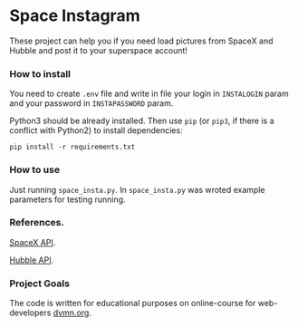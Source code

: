 # Space Instagram

These project can help you if you need load pictures from SpaceX and Hubble and post it to your superspace account!

### How to install

You need to create `.env` file and write in file your login in `INSTALOGIN` param and your password in `INSTAPASSWORD` param.

Python3 should be already installed. 
Then use `pip` (or `pip3`, if there is a conflict with Python2) to install dependencies:
```
pip install -r requirements.txt
```

### How to use

Just running `space_insta.py`. In `space_insta.py` was wroted example parameters for testing running.

### References.

[SpaceX API](https://github.com/r-spacex/SpaceX-API).

[Hubble API](http://hubblesite.org/api/documentation).

### Project Goals

The code is written for educational purposes on online-course for web-developers [dvmn.org](https://dvmn.org/).
